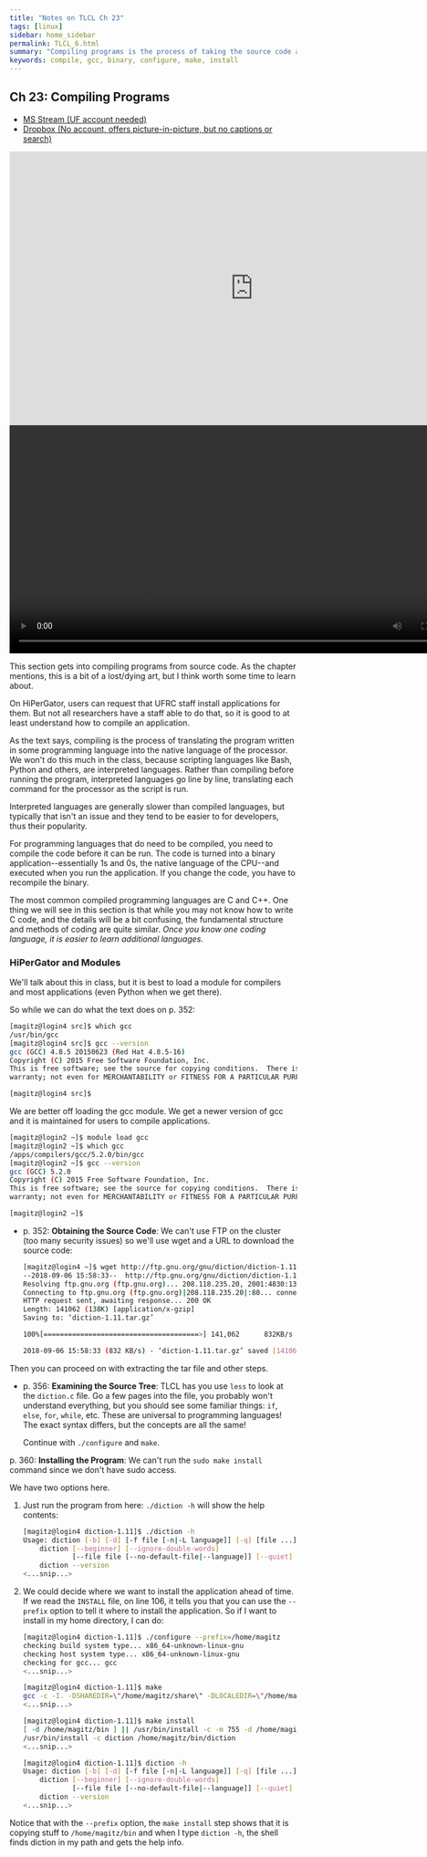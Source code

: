 ```yaml
---
title: "Notes on TLCL Ch 23"
tags: [linux]
sidebar: home_sidebar
permalink: TLCL_6.html
summary: "Compiling programs is the process of taking the source code and turning it into machine code to be run. Bash and Python are called <i>interpreted</i> languages because the compilation takes place while the program runs, line by line, by the interpreter. C and C++ are common compiled languages and the code needs to be compiled before it can be run. While compiling applications can be difficult, in most cases, it is as simple as downloading the code, and running <code>./configure; make; make install</code>."
keywords: compile, gcc, binary, configure, make, install
---
```


## Ch 23: Compiling Programs

<ul id="VideoTabs" class="nav nav-tabs">
    <li class="active"><a href="#Stream_1" data-toggle="tab">MS Stream (UF account needed)</a></li>
    <li><a href="#Dropbox_1" data-toggle="tab">Dropbox (No account, offers picture-in-picture, but no captions or search)</a></li>
</ul>
<div class="tab-content">
    <div role="tabpanel" class="tab-pane active" id="Stream_1">
        <iframe width="853" height="480" src="https://web.microsoftstream.com/embed/video/3141d05f-7fe7-4f1d-a15f-3025c14006b5?autoplay=false&amp;showinfo=true" allowfullscreen style="border:none;"></iframe>
    </div>
    <div role="tabpanel" class="tab-pane" id="Dropbox_1">
        <video width="800"  controls>
          <source src="https://www.dropbox.com/s/uka97ynutk9dzn3/TLCL_Ch_23_Compiling.mp4?dl=1" type="video/mp4" />
        </video>
    </div>
</div>

This section gets into compiling programs from source code. As the chapter mentions, this is a bit of a lost/dying art, but I think worth some time to learn about.

On HiPerGator, users can request that UFRC staff install applications for them. But not all researchers have a staff able to do that, so it is good to at least understand how to compile an application.

As the text says, compiling is the process of translating the program written in some programming language into the native language of the processor. We won't do this much in the class, because scripting languages like Bash, Python and others, are interpreted languages. Rather than compiling before running the program, interpreted languages go line by line, translating each command for the processor as the script is run.

Interpreted languages are generally slower than compiled languages, but typically that isn't an issue and they tend to be easier to for developers, thus their popularity.

For programming languages that do need to be compiled, you need to compile the code before it can be run. The code is turned into a binary application--essentially 1s and 0s, the native language of the CPU--and executed when you run the application. If you change the code, you have to recompile the binary.

The most common compiled programming languages are C and C++. One thing we will see in this section is that while you may not know how to write C code, and the details will be a bit confusing, the fundamental structure and methods of coding are quite similar. *Once you know one coding language, it is easier to learn additional languages.*

### HiPerGator and Modules
We'll talk about this in class, but it is best to load a module for compilers and most applications (even Python when we get there).

So while we can do what the text does on p. 352:

```bash
[magitz@login4 src]$ which gcc
/usr/bin/gcc
[magitz@login4 src]$ gcc --version
gcc (GCC) 4.8.5 20150623 (Red Hat 4.8.5-16)
Copyright (C) 2015 Free Software Foundation, Inc.
This is free software; see the source for copying conditions.  There is NO
warranty; not even for MERCHANTABILITY or FITNESS FOR A PARTICULAR PURPOSE.

[magitz@login4 src]$
```

We are better off loading the gcc module. We get a newer version of gcc and it is maintained for users to compile applications.

```bash
[magitz@login2 ~]$ module load gcc
[magitz@login2 ~]$ which gcc
/apps/compilers/gcc/5.2.0/bin/gcc
[magitz@login2 ~]$ gcc --version
gcc (GCC) 5.2.0
Copyright (C) 2015 Free Software Foundation, Inc.
This is free software; see the source for copying conditions.  There is NO
warranty; not even for MERCHANTABILITY or FITNESS FOR A PARTICULAR PURPOSE.

[magitz@login2 ~]$
```

* p. 352: **Obtaining the Source Code**: We can't use FTP on the cluster (too many security issues) so we'll use wget and a URL to download the source code:

    ```bash
    [magitz@login4 ~]$ wget http://ftp.gnu.org/gnu/diction/diction-1.11.tar.gz
    --2018-09-06 15:58:33--  http://ftp.gnu.org/gnu/diction/diction-1.11.tar.gz
    Resolving ftp.gnu.org (ftp.gnu.org)... 208.118.235.20, 2001:4830:134:3::b
    Connecting to ftp.gnu.org (ftp.gnu.org)|208.118.235.20|:80... connected.
    HTTP request sent, awaiting response... 200 OK
    Length: 141062 (138K) [application/x-gzip]
    Saving to: ‘diction-1.11.tar.gz’

    100%[======================================>] 141,062      832KB/s   in 0.2s   

    2018-09-06 15:58:33 (832 KB/s) - ‘diction-1.11.tar.gz’ saved [141062/141062]
    ```

Then you can proceed on with extracting the tar file and other steps.

* p. 356: **Examining the Source Tree**: TLCL has you use `less` to look at the `diction.c` file. Go a few pages into the file, you probably won't understand everything, but you should see some familiar things: `if`, `else`, `for`, `while`, etc. These are universal to programming languages! The exact syntax differs, but the concepts are all the same!

  Continue with `./configure` and `make`.

p. 360: **Installing the Program**: We can't run the `sudo make install` command since we don't have sudo access.

We have two options here.

1. Just run the program from here: `./diction -h` will show the help contents:

    ```bash
    [magitz@login4 diction-1.11]$ ./diction -h
    Usage: diction [-b] [-d] [-f file [-n|-L language]] [-q] [file ...]
        diction [--beginner] [--ignore-double-words]
                [--file file [--no-default-file|--language]] [--quiet] [file ...]
        diction --version
    <...snip...>
    ```

2. We could decide where we want to install the application ahead of time. If we read the `INSTALL` file, on line 106, it tells you that you can use the `--prefix` option to tell it where to install the application. So if I want to install in my home directory, I can do:

    ```bash
    [magitz@login4 diction-1.11]$ ./configure --prefix=/home/magitz
    checking build system type... x86_64-unknown-linux-gnu
    checking host system type... x86_64-unknown-linux-gnu
    checking for gcc... gcc
    <...snip...>

    [magitz@login4 diction-1.11]$ make
    gcc -c -I. -DSHAREDIR=\"/home/magitz/share\" -DLOCALEDIR=\"/home/magitz/share/locale\" -g -O2 -pipe -Wno-unused -Wshadow -Wbad-function-cast -Wmissing-prototypes -Wstrict-prototypes -Wcast-align -Wcast-qual -Wpointer-arith -Wcast-align -Wwrite-strings -Wmissing-declarations -Wnested-externs -Wundef -pedantic -fno-common diction.c
    <...snip...>

    [magitz@login4 diction-1.11]$ make install
    [ -d /home/magitz/bin ] || /usr/bin/install -c -m 755 -d /home/magitz/bin
    /usr/bin/install -c diction /home/magitz/bin/diction
    <...snip...>

    [magitz@login4 diction-1.11]$ diction -h
    Usage: diction [-b] [-d] [-f file [-n|-L language]] [-q] [file ...]
        diction [--beginner] [--ignore-double-words]
                [--file file [--no-default-file|--language]] [--quiet] [file ...]
        diction --version
    <...snip...>
    ```

  Notice that with the `--prefix` option, the `make install` step shows that it is copying stuff to `/home/magitz/bin` and when I type `diction -h`, the shell finds diction in my path and gets the help info.
